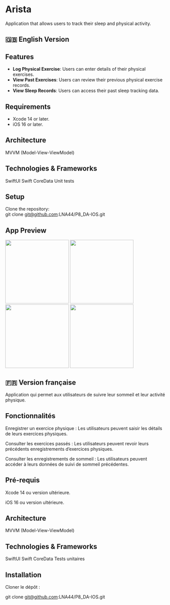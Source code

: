 # Arista

Application that allows users to track their sleep and physical activity.

## 🇬🇧 English Version

## Features

- **Log Physical Exercise**: Users can enter details of their physical exercises.
- **View Past Exercises**: Users can review their previous physical exercise records.
- **View Sleep Records**: Users can access their past sleep tracking data.

## Requirements

- Xcode 14 or later.
- iOS 16 or later.

## Architecture

MVVM (Model-View-ViewModel)

## Technologies & Frameworks

SwiftUI
Swift
CoreData
Unit tests

## Setup

Clone the repository:  
git clone git@github.com:LNA44/P8_DA-IOS.git

## App Preview

<img src="https://github.com/user-attachments/assets/dbfbee7e-aa95-4c87-bf80-67b92240439d" width="200" />

<img src="https://github.com/user-attachments/assets/24822511-0716-4cf7-a7d2-8ea7e65c0c42" width="200" />

<img src="https://github.com/user-attachments/assets/3ea05078-c478-4358-a390-3bd9af97f8e2" width="200" />

<img src="https://github.com/user-attachments/assets/31b7a90d-cb1a-4f4c-b9ce-a5104f998b94" width="200" />



## 🇫🇷 Version française

Application qui permet aux utilisateurs de suivre leur sommeil et leur activité physique.

## Fonctionnalités

Enregistrer un exercice physique : Les utilisateurs peuvent saisir les détails de leurs exercices physiques.

Consulter les exercices passés : Les utilisateurs peuvent revoir leurs précédents enregistrements d’exercices physiques.

Consulter les enregistrements de sommeil : Les utilisateurs peuvent accéder à leurs données de suivi de sommeil précédentes.

## Pré-requis

Xcode 14 ou version ultérieure.

iOS 16 ou version ultérieure.

## Architecture

MVVM (Model-View-ViewModel)

## Technologies & Frameworks

SwiftUI
Swift
CoreData
Tests unitaires

## Installation

Cloner le dépôt :

git clone git@github.com:LNA44/P8_DA-IOS.git

